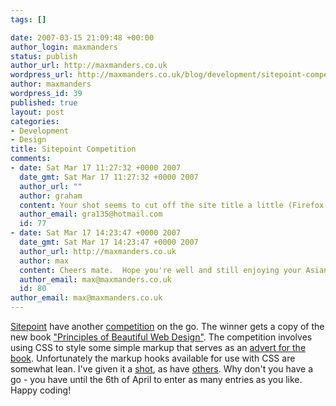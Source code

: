 ```yaml
--- 
tags: []

date: 2007-03-15 21:09:48 +00:00
author_login: maxmanders
status: publish
author_url: http://maxmanders.co.uk
wordpress_url: http://maxmanders.co.uk/blog/development/sitepoint-competition/
author: maxmanders
wordpress_id: 39
published: true
layout: post
categories: 
- Development
- Design
title: Sitepoint Competition
comments: 
- date: Sat Mar 17 11:27:32 +0000 2007
  date_gmt: Sat Mar 17 11:27:32 +0000 2007
  author_url: ""
  author: graham
  content: Your shot seems to cut off the site title a little (Firefox 2.0). Otherwise it looks great, good luck!
  author_email: gra135@hotmail.com
  id: 77
- date: Sat Mar 17 14:23:47 +0000 2007
  date_gmt: Sat Mar 17 14:23:47 +0000 2007
  author_url: http://maxmanders.co.uk
  author: max
  content: Cheers mate.  Hope you're well and still enjoying your Asian adventure!
  author_email: max@maxmanders.co.uk
  id: 80
author_email: max@maxmanders.co.uk
---
```

<a href="http://www.sitepoint.com" title="Sitepoint">Sitepoint</a>
have another <a href="http://www.sitepoint.com/forums/showthread.php?t=463770" title="Competition Rules">competition</a> on the go.  The winner gets a copy of the new book <a href="http://www.amazon.co.uk/Principles-Beautiful-Web-Design/dp/0975841963/ref=pd_ka_1/026-9838655-5211652?ie=UTF8&amp;s=books&amp;qid=1173992708&amp;sr=8-1" title="Principles of Beautiful Web Design">"Principles of Beautiful Web Design"</a>.  The competition involves using CSS to style some simple markup that serves as an <a href="http://www.pmob.co.uk/sitepoint-comp/sitepoint-principles.htm" title="Sitepoint Competition markup">advert for the book</a>.  Unfortunately the markup hooks available for use with CSS are somewhat lean.  I've given it a <a href="http://maxmanders.co.uk/sitepoint" title="My attempt at the Sitepoint Competition">shot</a>, as have <a href="http://www.sitepoint.com/forums/showthread.php?t=463769" title="Other Entries">others</a>.  Why don't you have a go -  you have until the 6th of April to enter as many entries as you like.  Happy coding!
